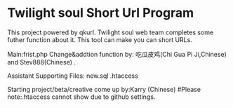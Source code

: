# Twilight soul Short Url Program
This project powered by qkurl.
Twilight soul web team completes some futher function about it.
This tool can make you can short URLs.


Main:frist.php
Change&addtion function by: 吃瓜皮鸡(Chi Gua Pi Ji,Chinese) and Stev888(Chinese) .

Assistant Supporting Files:
new.sql 
.htaccess

Starting project/beta/creative come up by:Karry (Chinese)
#Please note:.htaccess cannot show due to github settings.
